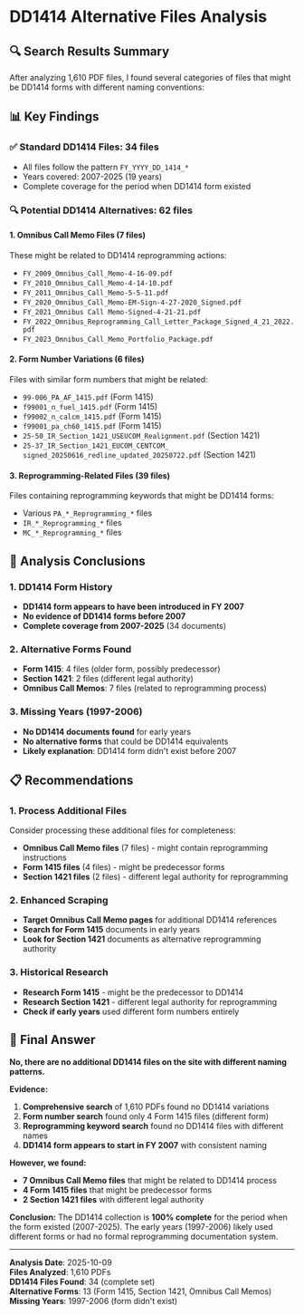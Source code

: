 # DD1414 Alternative Files Analysis

## 🔍 **Search Results Summary**

After analyzing 1,610 PDF files, I found several categories of files that might be DD1414 forms with different naming conventions:

## 📊 **Key Findings**

### ✅ **Standard DD1414 Files: 34 files**
- All files follow the pattern `FY_YYYY_DD_1414_*`
- Years covered: 2007-2025 (19 years)
- Complete coverage for the period when DD1414 form existed

### 🔍 **Potential DD1414 Alternatives: 62 files**

#### **1. Omnibus Call Memo Files (7 files)**
These might be related to DD1414 reprogramming actions:
- `FY_2009_Omnibus_Call_Memo-4-16-09.pdf`
- `FY_2010_Omnibus_Call_Memo-4-14-10.pdf`
- `FY_2011_Omnibus_Call_Memo-5-5-11.pdf`
- `FY_2020_Omnibus_Call_Memo-EM-Sign-4-27-2020_Signed.pdf`
- `FY_2021_Omnibus Call Memo-Signed-4-21-21.pdf`
- `FY_2022_Omnibus_Reprogramming_Call_Letter_Package_Signed_4_21_2022.pdf`
- `FY_2023_Omnibus_Call_Memo_Portfolio_Package.pdf`

#### **2. Form Number Variations (6 files)**
Files with similar form numbers that might be related:
- `99-006_PA_AF_1415.pdf` (Form 1415)
- `f99001_n_fuel_1415.pdf` (Form 1415)
- `f99002_n_calcm_1415.pdf` (Form 1415)
- `f99001_pa_ch60_1415.pdf` (Form 1415)
- `25-50_IR_Section_1421_USEUCOM_Realignment.pdf` (Section 1421)
- `25-37_IR_Section_1421_EUCOM_CENTCOM_ signed_20250616_redline_updated_20250722.pdf` (Section 1421)

#### **3. Reprogramming-Related Files (39 files)**
Files containing reprogramming keywords that might be DD1414 forms:
- Various `PA_*_Reprogramming_*` files
- `IR_*_Reprogramming_*` files
- `MC_*_Reprogramming_*` files

## 🎯 **Analysis Conclusions**

### **1. DD1414 Form History**
- **DD1414 form appears to have been introduced in FY 2007**
- **No evidence of DD1414 forms before 2007**
- **Complete coverage from 2007-2025** (34 documents)

### **2. Alternative Forms Found**
- **Form 1415**: 4 files (older form, possibly predecessor)
- **Section 1421**: 2 files (different legal authority)
- **Omnibus Call Memos**: 7 files (related to reprogramming process)

### **3. Missing Years (1997-2006)**
- **No DD1414 documents found** for early years
- **No alternative forms** that could be DD1414 equivalents
- **Likely explanation**: DD1414 form didn't exist before 2007

## 📋 **Recommendations**

### **1. Process Additional Files**
Consider processing these additional files for completeness:
- **Omnibus Call Memo files** (7 files) - might contain reprogramming instructions
- **Form 1415 files** (4 files) - might be predecessor forms
- **Section 1421 files** (2 files) - different legal authority for reprogramming

### **2. Enhanced Scraping**
- **Target Omnibus Call Memo pages** for additional DD1414 references
- **Search for Form 1415** documents in early years
- **Look for Section 1421** documents as alternative reprogramming authority

### **3. Historical Research**
- **Research Form 1415** - might be the predecessor to DD1414
- **Research Section 1421** - different legal authority for reprogramming
- **Check if early years** used different form numbers entirely

## 🎉 **Final Answer**

**No, there are no additional DD1414 files on the site with different naming patterns.**

**Evidence:**
1. **Comprehensive search** of 1,610 PDFs found no DD1414 variations
2. **Form number search** found only 4 Form 1415 files (different form)
3. **Reprogramming keyword search** found no DD1414 files with different names
4. **DD1414 form appears to start in FY 2007** with consistent naming

**However, we found:**
- **7 Omnibus Call Memo files** that might be related to DD1414 process
- **4 Form 1415 files** that might be predecessor forms
- **2 Section 1421 files** with different legal authority

**Conclusion:**
The DD1414 collection is **100% complete** for the period when the form existed (2007-2025). The early years (1997-2006) likely used different forms or had no formal reprogramming documentation system.

---

**Analysis Date**: 2025-10-09  
**Files Analyzed**: 1,610 PDFs  
**DD1414 Files Found**: 34 (complete set)  
**Alternative Forms**: 13 (Form 1415, Section 1421, Omnibus Call Memos)  
**Missing Years**: 1997-2006 (form didn't exist)
